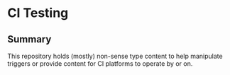 # CI Testing

## Summary

This repository holds (mostly) non-sense type content to help manipulate triggers or provide content for CI platforms to operate by or on. 